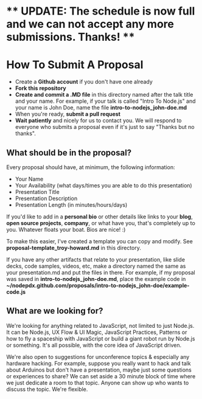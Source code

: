 
** UPDATE: The schedule is now full and we can not accept any more submissions. Thanks! ** 
==========================================================================================

How To Submit A Proposal
========================

* Create a **Github account** if you don't have one already
* **Fork this repository**
* **Create and commit a .MD file** in this directory named after the talk title and your name. For example, if your talk is called "Intro To Node.js" and your name is John Doe, name the file **intro-to-nodejs_john-doe.md**
* When you're ready, **submit a pull request**
* **Wait patiently** and nicely for us to contact you. We will respond to everyone who submits a proposal even if it's just to say "Thanks but no thanks".

What should be in the proposal?
-------------------------------

Every proposal should have, at minimum, the following information: 

* Your Name
* Your Availability (what days/times you are able to do this presentation)
* Presentation Title
* Presentation Description
* Presentation Length (in minutes/hours/days)

If you'd like to add in a **personal bio** or other details like links to your **blog**, **open source projects**, **company**, or what have you, that's completely up to you. Whatever floats your boat. Bios are nice!  :)

To make this easier, I've created a template you can copy and modify. See **proposal-template_troy-howard.md** in this directory.

If you have any other artifacts that relate to your presentation, like slide decks, code samples, videos, etc, make a directory named the same as your presentation.md and put the files in there. For example, if my proposal was saved in **intro-to-nodejs_john-doe.md**, place the example code in **~/nodepdx.github.com/proposals/intro-to-nodejs_john-doe/example-code.js** 

What are we looking for?
------------------------

We're looking for anything related to JavaScript, not limited to just Node.js. It can be Node.js, UX Flow & UI Magic, JavaScript Practices, Patterns or how to fly a spaceship with JavaScript or build a giant robot run by Node.js or something. It's all possible, with the core idea of JavaScript driven. 

We're also open to suggestions for unconference topics & especially any hardware hacking. For example, suppose you really want to hack and talk about Arduinos but don't have a presentation, maybe just some questions or experiences to share? We can set aside a 30 minute block of time where we just dedicate a room to that topic. Anyone can show up who wants to discuss the topic. We're flexible.